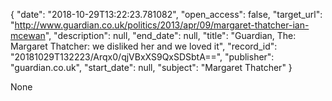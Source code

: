 {
  "date": "2018-10-29T13:22:23.781082", 
  "open_access": false, 
  "target_url": "http://www.guardian.co.uk/politics/2013/apr/09/margaret-thatcher-ian-mcewan", 
  "description": null, 
  "end_date": null, 
  "title": "Guardian, The: Margaret Thatcher: we disliked her and we loved it", 
  "record_id": "20181029T132223/Arqx0/qjVBxXS9QxSDSbtA==", 
  "publisher": "guardian.co.uk", 
  "start_date": null, 
  "subject": "Margaret Thatcher"
}

None